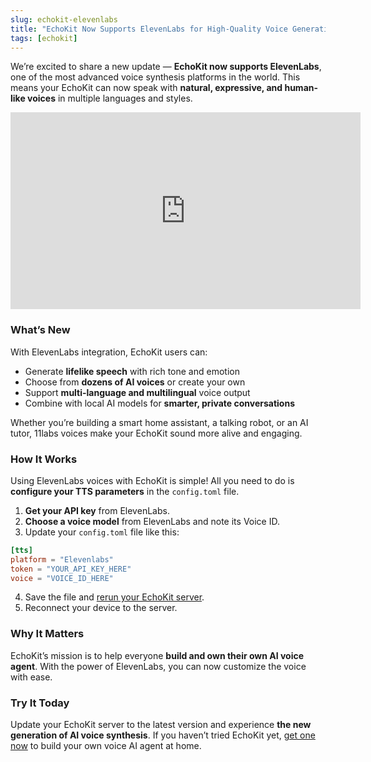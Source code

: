 ```yaml
---
slug: echokit-elevenlabs
title: "EchoKit Now Supports ElevenLabs for High-Quality Voice Generation"
tags: [echokit]
---
```



We’re excited to share a new update — **EchoKit now supports ElevenLabs**, one of the most advanced voice synthesis platforms in the world. This means your EchoKit can now speak with **natural, expressive, and human-like voices** in multiple languages and styles.

<iframe
  width="560"
  height="315"
  src="https://www.youtube.com/embed/BMvzNP9fVIk"
  title="EchoKit and ElevenLabs Demo Video"
  frameborder="0"
  allow="accelerometer; autoplay; clipboard-write; encrypted-media; gyroscope; picture-in-picture"
  allowfullscreen
></iframe>


### What’s New

With ElevenLabs integration, EchoKit users can:

* Generate **lifelike speech** with rich tone and emotion
* Choose from **dozens of AI voices** or create your own
* Support **multi-language and multilingual** voice output
* Combine with local AI models for **smarter, private conversations**

Whether you’re building a smart home assistant, a talking robot, or an AI tutor, 11labs voices make your EchoKit sound more alive and engaging.

### How It Works

Using ElevenLabs voices with EchoKit is simple! All you need to do is **configure your TTS parameters** in the `config.toml` file.

1. **Get your API key** from ElevenLabs.
2. **Choose a voice model** from ElevenLabs and note its Voice ID.
3. Update your `config.toml` file like this:

```toml
[tts]
platform = "Elevenlabs"
token = "YOUR_API_KEY_HERE"
voice = "VOICE_ID_HERE"
```

4. Save the file and [rerun your EchoKit server](https://echokit.dev/docs/server/echokit-server).
5. Reconnect your device to the server.

### Why It Matters

EchoKit’s mission is to help everyone **build and own their own AI voice agent**.
With the power of ElevenLabs, you can now customize the voice with ease.

### Try It Today

Update your EchoKit server to the latest version and experience **the new generation of AI voice synthesis**.
If you haven’t tried EchoKit yet, [get one now](https://echokit.dev/echokit_diy.html) to build your own voice AI agent at home.

